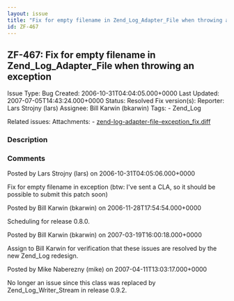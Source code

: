 ```yaml
---
layout: issue
title: "Fix for empty filename in Zend_Log_Adapter_File when throwing an exception"
id: ZF-467
---
```


ZF-467: Fix for empty filename in Zend\_Log\_Adapter\_File when throwing an exception
-------------------------------------------------------------------------------------

 Issue Type: Bug Created: 2006-10-31T04:04:05.000+0000 Last Updated: 2007-07-05T14:43:24.000+0000 Status: Resolved Fix version(s): 
 Reporter:  Lars Strojny (lars)  Assignee:  Bill Karwin (bkarwin)  Tags: - Zend\_Log
 
 Related issues: 
 Attachments: - [zend-log-adapter-file-exception\_fix.diff](/issues/secure/attachment/10121/zend-log-adapter-file-exception_fix.diff)
 
### Description

 

 

### Comments

Posted by Lars Strojny (lars) on 2006-10-31T04:05:06.000+0000

Fix for empty filename in exception (btw: I've sent a CLA, so it should be possible to submit this patch soon)

 

 

Posted by Bill Karwin (bkarwin) on 2006-11-28T17:54:54.000+0000

Scheduling for release 0.8.0.

 

 

Posted by Bill Karwin (bkarwin) on 2007-03-19T16:00:18.000+0000

Assign to Bill Karwin for verification that these issues are resolved by the new Zend\_Log redesign.

 

 

Posted by Mike Naberezny (mike) on 2007-04-11T13:03:17.000+0000

No longer an issue since this class was replaced by Zend\_Log\_Writer\_Stream in release 0.9.2.

 

 